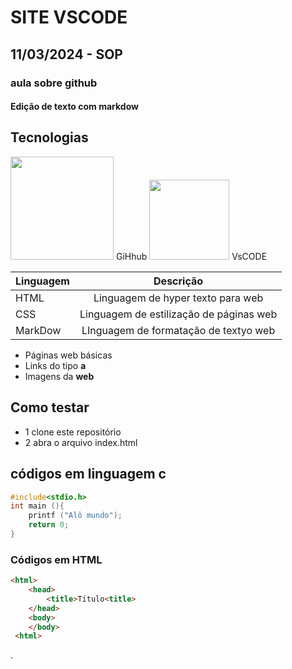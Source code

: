 # SITE VSCODE
## 11/03/2024 - SOP
### aula sobre github
#### Edição de texto com markdow


## Tecnologias
<img src="https://logosmarcas.net/wp-content/uploads/2020/12/GitHub-Logo.png" style="width:165px"> GiHhub
<img src="https://cdn.icon-icons.com/icons2/2107/PNG/512/file_type_vscode_icon_130084.png" style="width:128px"> VsCODE

|Linguagem|Descrição|
|-|:-:|
|HTML|Linguagem de hyper texto para web|
|CSS|Linguagem de estilização de páginas web|
|MarkDow| LInguagem de formatação de textyo web|

- Páginas web básicas
- Links do tipo **a**
- Imagens da **web**

## Como testar
- 1 clone este repositório
- 2 abra o arquivo index.html

## códigos em linguagem c
```c
#include<stdio.h>
int main (){
    printf ("Alô mundo");
    return 0;
}
```
### Códigos em HTML
```html
<html>
    <head>
        <title>Título<title>
    </head>
    <body>
    </body>
 <html>

```

.
